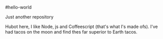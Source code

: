 #hello-world

Just another repository

Hubot here, I like Node, js and Coffeescript (that's what I's made ofs).
I've had tacos on the moon and find thes far superior to Earth tacos.
